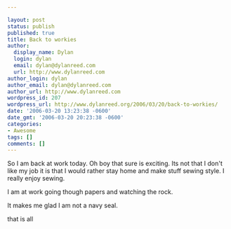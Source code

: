 ```yaml
---

layout: post
status: publish
published: true
title: Back to workies
author:
  display_name: Dylan
  login: dylan
  email: dylan@dylanreed.com
  url: http://www.dylanreed.com
author_login: dylan
author_email: dylan@dylanreed.com
author_url: http://www.dylanreed.com
wordpress_id: 207
wordpress_url: http://www.dylanreed.org/2006/03/20/back-to-workies/
date: '2006-03-20 13:23:38 -0600'
date_gmt: '2006-03-20 20:23:38 -0600'
categories:
- Awesome
tags: []
comments: []
---
```


So I am back at work today. Oh boy that sure is exciting. Its not that I don't like my job it is that I would rather stay home and make stuff sewing style. I really enjoy sewing.

I am at work going though papers and watching the rock.

It makes me glad I am not a navy seal.

that is all
